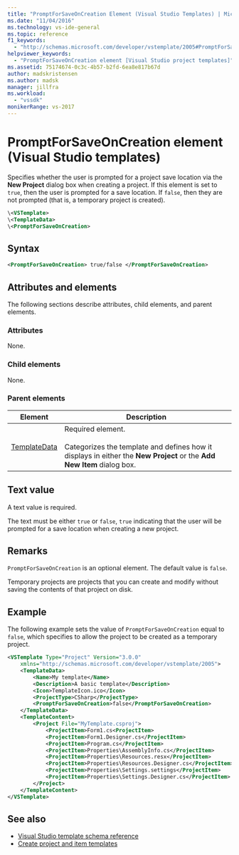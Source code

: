 ```yaml
---
title: "PromptForSaveOnCreation Element (Visual Studio Templates) | Microsoft Docs"
ms.date: "11/04/2016"
ms.technology: vs-ide-general
ms.topic: reference
f1_keywords:
  - "http://schemas.microsoft.com/developer/vstemplate/2005#PromptForSaveOnCreation"
helpviewer_keywords:
  - "PromptForSaveOnCreation element [Visual Studio project templates]"
ms.assetid: 75174674-0c3c-4b57-b2fd-6ea8e817b67d
author: madskristensen
ms.author: madsk
manager: jillfra
ms.workload:
  - "vssdk"
monikerRange: vs-2017
---
```

# PromptForSaveOnCreation element (Visual Studio templates)

Specifies whether the user is prompted for a project save location via the **New Project** dialog box when creating a project. If this element is set to `true`, then the user is prompted for a save location. If `false`, then they are not prompted (that is, a temporary project is created).

```xml
\<VSTemplate>
\<TemplateData>
\<PromptForSaveOnCreation>
```

## Syntax

```xml
<PromptForSaveOnCreation> true/false </PromptForSaveOnCreation>
```

## Attributes and elements
 The following sections describe attributes, child elements, and parent elements.

### Attributes
 None.

### Child elements
 None.

### Parent elements

|Element|Description|
|-------------|-----------------|
|[TemplateData](../extensibility/templatedata-element-visual-studio-templates.md)|Required element.<br /><br /> Categorizes the template and defines how it displays in either the **New Project** or the **Add New Item** dialog box.|

## Text value
 A text value is required.

 The text must be either `true` or `false`, `true` indicating that the user will be prompted for a save location when creating a new project.

## Remarks
 `PromptForSaveOnCreation` is an optional element. The default value is `false`.

 Temporary projects are projects that you can create and modify without saving the contents of that project on disk.

## Example
 The following example sets the value of `PromptForSaveOnCreation` equal to `false`, which specifies to allow the project to be created as a temporary project.

```xml
<VSTemplate Type="Project" Version="3.0.0"
    xmlns="http://schemas.microsoft.com/developer/vstemplate/2005">
    <TemplateData>
        <Name>My template</Name>
        <Description>A basic template</Description>
        <Icon>TemplateIcon.ico</Icon>
        <ProjectType>CSharp</ProjectType>
        <PromptForSaveOnCreation>false</PromptForSaveOnCreation>
    </TemplateData>
    <TemplateContent>
        <Project File="MyTemplate.csproj">
            <ProjectItem>Form1.cs<ProjectItem>
            <ProjectItem>Form1.Designer.cs</ProjectItem>
            <ProjectItem>Program.cs</ProjectItem>
            <ProjectItem>Properties\AssemblyInfo.cs</ProjectItem>
            <ProjectItem>Properties\Resources.resx</ProjectItem>
            <ProjectItem>Properties\Resources.Designer.cs</ProjectItem>
            <ProjectItem>Properties\Settings.settings</ProjectItem>
            <ProjectItem>Properties\Settings.Designer.cs</ProjectItem>
        </Project>
    </TemplateContent>
</VSTemplate>
```

## See also

- [Visual Studio template schema reference](../extensibility/visual-studio-template-schema-reference.md)
- [Create project and item templates](../ide/creating-project-and-item-templates.md)